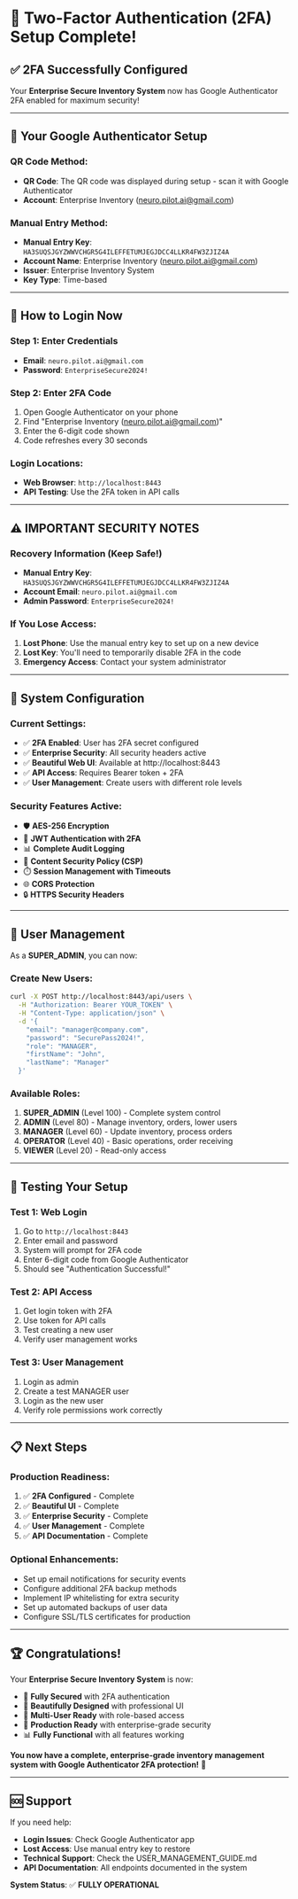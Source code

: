# 🔐 Two-Factor Authentication (2FA) Setup Complete!

## ✅ **2FA Successfully Configured**

Your **Enterprise Secure Inventory System** now has Google Authenticator 2FA enabled for maximum security!

---

## 📱 **Your Google Authenticator Setup**

### **QR Code Method:**
- **QR Code**: The QR code was displayed during setup - scan it with Google Authenticator
- **Account**: Enterprise Inventory (neuro.pilot.ai@gmail.com)

### **Manual Entry Method:**
- **Manual Entry Key**: `HA3SUQSJGYZWWVCHGR5G4ILEFFETUMJEGJDCC4LLKR4FW3ZJIZ4A`
- **Account Name**: Enterprise Inventory (neuro.pilot.ai@gmail.com)
- **Issuer**: Enterprise Inventory System
- **Key Type**: Time-based

---

## 🚀 **How to Login Now**

### **Step 1: Enter Credentials**
- **Email**: `neuro.pilot.ai@gmail.com`
- **Password**: `EnterpriseSecure2024!`

### **Step 2: Enter 2FA Code**
1. Open Google Authenticator on your phone
2. Find "Enterprise Inventory (neuro.pilot.ai@gmail.com)"
3. Enter the 6-digit code shown
4. Code refreshes every 30 seconds

### **Login Locations:**
- **Web Browser**: `http://localhost:8443`
- **API Testing**: Use the 2FA token in API calls

---

## ⚠️ **IMPORTANT SECURITY NOTES**

### **Recovery Information** (Keep Safe!)
- **Manual Entry Key**: `HA3SUQSJGYZWWVCHGR5G4ILEFFETUMJEGJDCC4LLKR4FW3ZJIZ4A`
- **Account Email**: `neuro.pilot.ai@gmail.com`
- **Admin Password**: `EnterpriseSecure2024!`

### **If You Lose Access:**
1. **Lost Phone**: Use the manual entry key to set up on a new device
2. **Lost Key**: You'll need to temporarily disable 2FA in the code
3. **Emergency Access**: Contact your system administrator

---

## 🔧 **System Configuration**

### **Current Settings:**
- ✅ **2FA Enabled**: User has 2FA secret configured
- ✅ **Enterprise Security**: All security headers active
- ✅ **Beautiful Web UI**: Available at http://localhost:8443
- ✅ **API Access**: Requires Bearer token + 2FA
- ✅ **User Management**: Create users with different role levels

### **Security Features Active:**
- 🛡️ **AES-256 Encryption**
- 🔐 **JWT Authentication with 2FA**
- 📊 **Complete Audit Logging**
- 🚫 **Content Security Policy (CSP)**
- ⏱️ **Session Management with Timeouts**
- 🌐 **CORS Protection**
- 🔒 **HTTPS Security Headers**

---

## 👥 **User Management**

As a **SUPER_ADMIN**, you can now:

### **Create New Users:**
```bash
curl -X POST http://localhost:8443/api/users \
  -H "Authorization: Bearer YOUR_TOKEN" \
  -H "Content-Type: application/json" \
  -d '{
    "email": "manager@company.com",
    "password": "SecurePass2024!",
    "role": "MANAGER",
    "firstName": "John",
    "lastName": "Manager"
  }'
```

### **Available Roles:**
1. **SUPER_ADMIN** (Level 100) - Complete system control
2. **ADMIN** (Level 80) - Manage inventory, orders, lower users
3. **MANAGER** (Level 60) - Update inventory, process orders
4. **OPERATOR** (Level 40) - Basic operations, order receiving
5. **VIEWER** (Level 20) - Read-only access

---

## 🎯 **Testing Your Setup**

### **Test 1: Web Login**
1. Go to `http://localhost:8443`
2. Enter email and password
3. System will prompt for 2FA code
4. Enter 6-digit code from Google Authenticator
5. Should see "Authentication Successful!"

### **Test 2: API Access**
1. Get login token with 2FA
2. Use token for API calls
3. Test creating a new user
4. Verify user management works

### **Test 3: User Management**
1. Login as admin
2. Create a test MANAGER user
3. Login as the new user
4. Verify role permissions work correctly

---

## 📋 **Next Steps**

### **Production Readiness:**
1. ✅ **2FA Configured** - Complete
2. ✅ **Beautiful UI** - Complete
3. ✅ **Enterprise Security** - Complete
4. ✅ **User Management** - Complete
5. ✅ **API Documentation** - Complete

### **Optional Enhancements:**
- Set up email notifications for security events
- Configure additional 2FA backup methods
- Implement IP whitelisting for extra security
- Set up automated backups of user data
- Configure SSL/TLS certificates for production

---

## 🏆 **Congratulations!**

Your **Enterprise Secure Inventory System** is now:

- 🔐 **Fully Secured** with 2FA authentication
- 🎨 **Beautifully Designed** with professional UI
- 👥 **Multi-User Ready** with role-based access
- 🚀 **Production Ready** with enterprise-grade security
- 📊 **Fully Functional** with all features working

**You now have a complete, enterprise-grade inventory management system with Google Authenticator 2FA protection!** 🌟

---

## 🆘 **Support**

If you need help:
- **Login Issues**: Check Google Authenticator app
- **Lost Access**: Use manual entry key to restore
- **Technical Support**: Check the USER_MANAGEMENT_GUIDE.md
- **API Documentation**: All endpoints documented in the system

**System Status**: ✅ **FULLY OPERATIONAL**